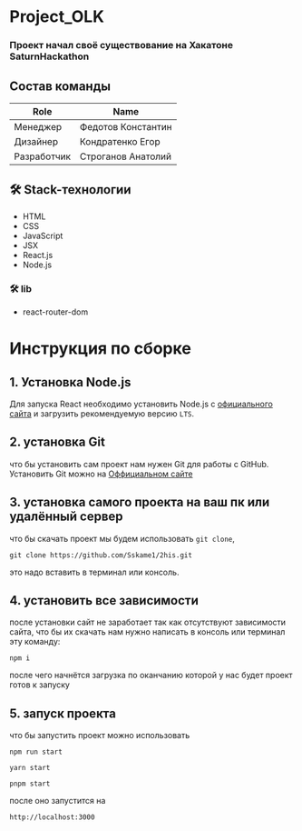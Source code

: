 # Project_OLK 
### Проект начал своё существование на Хакатоне SaturnHackathon

## Состав команды
|Role        |Name                          |
|------------|------------------------------|
|Менеджер    |Федотов Константин            |
|Дизайнер    |Кондратенко Егор              |
|Разработчик | Строганов Анатолий|

## 🛠 Stack-технологии

- HTML
- CSS
- JavaScript
- JSX
- React.js
- Node.js

### 🛠 lib

- react-router-dom


# Инструкция по сборке

## 1. Установка Node.js

Для запуска React необходимо установить Node.js с [официального сайта](https://nodejs.org/en) и загрузить рекомендуемую версию ```LTS```.

## 2. установка Git 

что бы установить сам проект нам нужен Git для работы с GitHub.
Установить Git можно на [Оффициальном сайте](https://git-scm.com/)

## 3. установка самого проекта на ваш пк или удалённый сервер

что бы скачать проект мы будем использовать ```git clone```,
```
git clone https://github.com/Sskame1/2his.git
```
это надо вставить в терминал или консоль.

## 4. установить все зависимости

после установки сайт не заработает так как отсутствуют зависимости сайта, что бы их скачать нам нужно написать в консоль или терминал эту команду:
```
npm i
```

после чего начнётся загрузка по оканчанию которой у нас будет проект готов к запуску

## 5. запуск проекта

что бы запустить проект можно использовать 

```
npm run start
```
```
yarn start
```

```
pnpm start
```

после оно запустится на 

```
http://localhost:3000
```